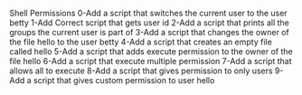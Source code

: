 Shell Permissions
0-Add a script that switches the current user to the user betty
1-Add Correct script that gets user id
2-Add a script that prints all the groups the current user is part of
3-Add a script that changes the owner of the file hello to the user betty
4-Add a script that creates an empty file called hello
5-Add a script that adds execute permission to the owner of the file hello
6-Add a script that execute multiple permission
7-Add a script that allows all to execute
8-Add a script that gives permission to only users
9-Add a script that gives custom permission to user hello
